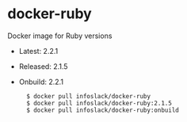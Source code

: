 docker-ruby
===========

Docker image for Ruby versions

* Latest: 2.2.1
* Released: 2.1.5
* Onbuild: 2.2.1

		$ docker pull infoslack/docker-ruby
		$ docker pull infoslack/docker-ruby:2.1.5
		$ docker pull infoslack/docker-ruby:onbuild

